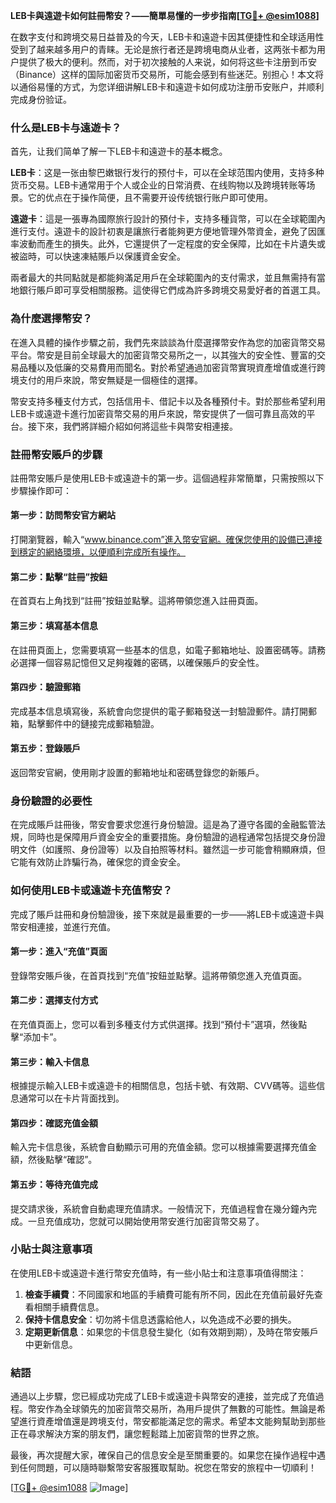 **LEB卡與遠遊卡如何註冊幣安？——簡單易懂的一步步指南[[TG💪+ @esim1088](https://t.me/s/esim1088)]**

在数字支付和跨境交易日益普及的今天，LEB卡和遠遊卡因其便捷性和全球适用性受到了越来越多用户的青睐。无论是旅行者还是跨境电商从业者，这两张卡都为用户提供了极大的便利。然而，对于初次接触的人来说，如何将这些卡注册到币安（Binance）这样的国际加密货币交易所，可能会感到有些迷茫。别担心！本文将以通俗易懂的方式，为您详细讲解LEB卡和遠遊卡如何成功注册币安账户，并顺利完成身份验证。

### **什么是LEB卡与遠遊卡？**

首先，让我们简单了解一下LEB卡和遠遊卡的基本概念。

**LEB卡**：这是一张由黎巴嫩银行发行的预付卡，可以在全球范围内使用，支持多种货币交易。LEB卡通常用于个人或企业的日常消费、在线购物以及跨境转账等场景。它的优点在于操作简便，且不需要开设传统银行账户即可使用。

**遠遊卡**：這是一張專為國際旅行設計的預付卡，支持多種貨幣，可以在全球範圍內進行支付。遠遊卡的設計初衷是讓旅行者能夠更方便地管理外幣資金，避免了因匯率波動而產生的損失。此外，它還提供了一定程度的安全保障，比如在卡片遺失或被盜時，可以快速凍結賬戶以保護資金安全。

兩者最大的共同點就是都能夠滿足用戶在全球範圍內的支付需求，並且無需持有當地銀行賬戶即可享受相關服務。這使得它們成為許多跨境交易愛好者的首選工具。

### **為什麼選擇幣安？**

在進入具體的操作步驟之前，我們先來談談為什麼選擇幣安作為您的加密貨幣交易平台。幣安是目前全球最大的加密貨幣交易所之一，以其強大的安全性、豐富的交易品種以及低廉的交易費用而聞名。對於希望通過加密貨幣實現資產增值或進行跨境支付的用戶來說，幣安無疑是一個極佳的選擇。

幣安支持多種支付方式，包括信用卡、借記卡以及各種預付卡。對於那些希望利用LEB卡或遠遊卡進行加密貨幣交易的用戶來說，幣安提供了一個可靠且高效的平台。接下來，我們將詳細介紹如何將這些卡與幣安相連接。

### **註冊幣安賬戶的步驟**

註冊幣安賬戶是使用LEB卡或遠遊卡的第一步。這個過程非常簡單，只需按照以下步驟操作即可：

#### **第一步：訪問幣安官方網站**
打開瀏覽器，輸入“www.binance.com”進入幣安官網。確保您使用的設備已連接到穩定的網絡環境，以便順利完成所有操作。

#### **第二步：點擊“註冊”按鈕**
在首頁右上角找到“註冊”按鈕並點擊。這將帶領您進入註冊頁面。

#### **第三步：填寫基本信息**
在註冊頁面上，您需要填寫一些基本的信息，如電子郵箱地址、設置密碼等。請務必選擇一個容易記憶但又足夠複雜的密碼，以確保賬戶的安全性。

#### **第四步：驗證郵箱**
完成基本信息填寫後，系統會向您提供的電子郵箱發送一封驗證郵件。請打開郵箱，點擊郵件中的鏈接完成郵箱驗證。

#### **第五步：登錄賬戶**
返回幣安官網，使用剛才設置的郵箱地址和密碼登錄您的新賬戶。

### **身份驗證的必要性**

在完成賬戶註冊後，幣安會要求您進行身份驗證。這是為了遵守各國的金融監管法規，同時也是保障用戶資金安全的重要措施。身份驗證的過程通常包括提交身份證明文件（如護照、身份證等）以及自拍照等材料。雖然這一步可能會稍顯麻煩，但它能有效防止詐騙行為，確保您的資金安全。

### **如何使用LEB卡或遠遊卡充值幣安？**

完成了賬戶註冊和身份驗證後，接下來就是最重要的一步——將LEB卡或遠遊卡與幣安相連接，並進行充值。

#### **第一步：進入“充值”頁面**
登錄幣安賬戶後，在首頁找到“充值”按鈕並點擊。這將帶領您進入充值頁面。

#### **第二步：選擇支付方式**
在充值頁面上，您可以看到多種支付方式供選擇。找到“預付卡”選項，然後點擊“添加卡”。

#### **第三步：輸入卡信息**
根據提示輸入LEB卡或遠遊卡的相關信息，包括卡號、有效期、CVV碼等。這些信息通常可以在卡片背面找到。

#### **第四步：確認充值金額**
輸入完卡信息後，系統會自動顯示可用的充值金額。您可以根據需要選擇充值金額，然後點擊“確認”。

#### **第五步：等待充值完成**
提交請求後，系統會自動處理充值請求。一般情況下，充值過程會在幾分鐘內完成。一旦充值成功，您就可以開始使用幣安進行加密貨幣交易了。

### **小貼士與注意事項**

在使用LEB卡或遠遊卡進行幣安充值時，有一些小貼士和注意事項值得關注：

1. **檢查手續費**：不同國家和地區的手續費可能有所不同，因此在充值前最好先查看相關手續費信息。
2. **保持卡信息安全**：切勿將卡信息透露給他人，以免造成不必要的損失。
3. **定期更新信息**：如果您的卡信息發生變化（如有效期到期），及時在幣安賬戶中更新信息。

### **結語**

通過以上步驟，您已經成功完成了LEB卡或遠遊卡與幣安的連接，並完成了充值過程。幣安作為全球領先的加密貨幣交易所，為用戶提供了無數的可能性。無論是希望進行資產增值還是跨境支付，幣安都能滿足您的需求。希望本文能夠幫助到那些正在尋求解決方案的朋友們，讓您輕鬆踏上加密貨幣的世界之旅。

最後，再次提醒大家，確保自己的信息安全是至關重要的。如果您在操作過程中遇到任何問題，可以隨時聯繫幣安客服獲取幫助。祝您在幣安的旅程中一切順利！

[[TG💪+ @esim1088](https://t.me/s/esim1088) ![Image](https://i.postimg.cc/4NQfJmqS/Snipaste-2025-05-13-00-14-12.png)]